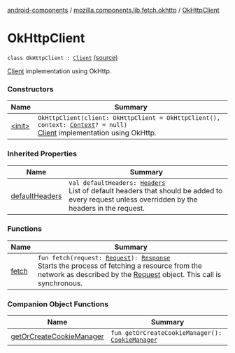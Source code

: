 [android-components](../../index.md) / [mozilla.components.lib.fetch.okhttp](../index.md) / [OkHttpClient](./index.md)

# OkHttpClient

`class OkHttpClient : `[`Client`](../../mozilla.components.concept.fetch/-client/index.md) [(source)](https://github.com/mozilla-mobile/android-components/blob/master/components/lib/fetch-okhttp/src/main/java/mozilla/components/lib/fetch/okhttp/OkHttpClient.kt#L28)

[Client](../../mozilla.components.concept.fetch/-client/index.md) implementation using OkHttp.

### Constructors

| Name | Summary |
|---|---|
| [&lt;init&gt;](-init-.md) | `OkHttpClient(client: OkHttpClient = OkHttpClient(), context: `[`Context`](https://developer.android.com/reference/android/content/Context.html)`? = null)`<br>[Client](../../mozilla.components.concept.fetch/-client/index.md) implementation using OkHttp. |

### Inherited Properties

| Name | Summary |
|---|---|
| [defaultHeaders](../../mozilla.components.concept.fetch/-client/default-headers.md) | `val defaultHeaders: `[`Headers`](../../mozilla.components.concept.fetch/-headers/index.md)<br>List of default headers that should be added to every request unless overridden by the headers in the request. |

### Functions

| Name | Summary |
|---|---|
| [fetch](fetch.md) | `fun fetch(request: `[`Request`](../../mozilla.components.concept.fetch/-request/index.md)`): `[`Response`](../../mozilla.components.concept.fetch/-response/index.md)<br>Starts the process of fetching a resource from the network as described by the [Request](../../mozilla.components.concept.fetch/-request/index.md) object. This call is synchronous. |

### Companion Object Functions

| Name | Summary |
|---|---|
| [getOrCreateCookieManager](get-or-create-cookie-manager.md) | `fun getOrCreateCookieManager(): `[`CookieManager`](https://developer.android.com/reference/java/net/CookieManager.html) |
